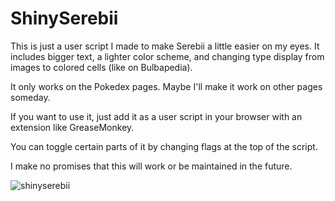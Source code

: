 # ShinySerebii

This is just a user script I made to make Serebii a little easier on my eyes. It includes bigger text, a lighter color scheme, and changing type display from images to colored cells (like on Bulbapedia).

It only works on the Pokedex pages. Maybe I'll make it work on other pages someday.

If you want to use it, just add it as a user script in your browser with an extension like GreaseMonkey.

You can toggle certain parts of it by changing flags at the top of the script.

I make no promises that this will work or be maintained in the future.

![shinyserebii](https://cloud.githubusercontent.com/assets/3259694/21322805/ab9bcb10-c5e8-11e6-9ec8-444867523d0b.JPG)
